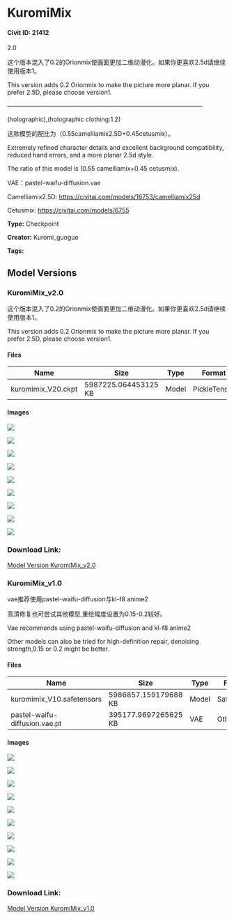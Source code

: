 # KuromiMix

#### Civit ID: 21412

<p>2.0</p><p>这个版本混入了0.2的Orionmix使画面更加二维动漫化。如果你更喜欢2.5d请继续使用版本1。</p><p>This version adds 0.2 Orionmix to make the picture more planar. If you prefer 2.5D, please choose version1.</p><p>————————————————————————————————</p><p>(holographic),(holographic clothing:1.2)</p><p>这款模型的配比为（0.55camelliamix2.5D+0.45cetusmix）。</p><p>Extremely refined character details and excellent background compatibility, reduced hand errors, and a more planar 2.5d style.</p><p>The ratio of this model is (0.55 camelliamix+0.45 cetusmix).</p><p>VAE：pastel-waifu-diffusion.vae</p><p>Camelliamix2.5D: <a target="_blank" rel="ugc" href="https://civitai.com/models/16753/camelliamix25d">https://civitai.com/models/16753/camelliamix25d</a></p><p>Cetusmix: <a target="_blank" rel="ugc" href="https://civitai.com/models/6755">https://civitai.com/models/6755</a></p>

**Type:** Checkpoint

**Creator:** Kuromi_guoguo

**Tags:** 

## Model Versions

### KuromiMix_v2.0

<p>这个版本混入了0.2的Orionmix使画面更加二维动漫化。如果你更喜欢2.5d请继续使用版本1。</p><p>This version adds 0.2 Orionmix to make the picture more planar. If you prefer 2.5D, please choose version1.</p>

#### Files

| Name | Size | Type | Format | Download Url | AutoV1 | AutoV2 | SHA256 | CRC32 | BLAKE3 |
| --- | --- | --- | --- | --- | --- | --- | --- | --- | --- |
| kuromimix_V20.ckpt | 5987225.064453125 KB | Model | PickleTensor | https://civitai.com/api/download/models/25578 | B35F6D33 | 70D0DC6C31 | 70D0DC6C31D4ABB618FFB069876084343F8640368EBC7A7275F6A14716B4C93E | E6F8481F | 0C013D94278F4D52D3CFE1037698DDDFD46788062158359A0A25074BD794D721 |

#### Images

<p><img src="https://image.civitai.com/xG1nkqKTMzGDvpLrqFT7WA/156e6886-93e7-4317-fced-0022b53c8600/width=450/281009.jpeg" /></p>

<p><img src="https://image.civitai.com/xG1nkqKTMzGDvpLrqFT7WA/ab1d6800-c5d8-4c97-ba0a-2a2f9d35fb00/width=450/281063.jpeg" /></p>

<p><img src="https://image.civitai.com/xG1nkqKTMzGDvpLrqFT7WA/cb375543-db37-4fd3-5cda-43387ca6a000/width=450/283246.jpeg" /></p>

<p><img src="https://image.civitai.com/xG1nkqKTMzGDvpLrqFT7WA/7a7cfc18-73e7-4932-c269-fef4d690f400/width=450/283793.jpeg" /></p>

<p><img src="https://image.civitai.com/xG1nkqKTMzGDvpLrqFT7WA/c16e53dc-c48e-4b54-6863-cff2a4e1c100/width=450/299460.jpeg" /></p>

<p><img src="https://image.civitai.com/xG1nkqKTMzGDvpLrqFT7WA/29dbf0fe-911d-4eb4-d781-02ac67f6bc00/width=450/281041.jpeg" /></p>

<p><img src="https://image.civitai.com/xG1nkqKTMzGDvpLrqFT7WA/c207e419-8f97-4f7e-199f-ff8637bac100/width=450/281036.jpeg" /></p>

<p><img src="https://image.civitai.com/xG1nkqKTMzGDvpLrqFT7WA/4f6a2640-54e1-432e-36df-3c8385b03000/width=450/281035.jpeg" /></p>

<p><img src="https://image.civitai.com/xG1nkqKTMzGDvpLrqFT7WA/8b7db1cf-aced-4607-a719-58fa1465d000/width=450/281034.jpeg" /></p>

### Download Link:

[Model Version KuromiMix_v2.0](https://civitai.com/api/download/models/25578)

### KuromiMix_v1.0

<p>vae推荐使用pastel-waifu-diffusion与kl-f8 anime2</p><p>高清修复也可尝试其他模型,重绘幅度设置为0.15-0.2较好。</p><p>Vae recommends using pastel-waifu-diffusion and kl-f8 anime2</p><p>Other models can also be tried for high-definition repair, denoising strength,0.15 or 0.2 might be better.</p><p></p>

#### Files

| Name | Size | Type | Format | Download Url | AutoV1 | AutoV2 | SHA256 | CRC32 | BLAKE3 |
| --- | --- | --- | --- | --- | --- | --- | --- | --- | --- |
| kuromimix_V10.safetensors | 5986857.159179688 KB | Model | SafeTensor | https://civitai.com/api/download/models/25529 | C5DB46F0 | C2F19322E1 | C2F19322E1B9ED07422B30561C0E741BD6616E772FB6F809122F3E932CB64D82 | 72D9650D | 60B17602D1BC716C87061FE497553CFC634B0930C1D099C4CFB0C1AC5A770B1D |
| pastel-waifu-diffusion.vae.pt | 395177.9697265625 KB | VAE | Other | https://civitai.com/api/download/models/25529?type=VAE&format=Other | 9F45927E | DF3C506E51 | DF3C506E51B7EE1D7B5A6A2BB7142D47D488743C96AA778AFB0F53A2CDC2D38D | CDC8E084 | 1C1C17EC74EB5758F1F85BADDA885C2A2B07B9F0A81B6420AC3ABF2BB06FD2C1 |

#### Images

<p><img src="https://image.civitai.com/xG1nkqKTMzGDvpLrqFT7WA/5c142b9a-e67e-498e-dc1d-296cbc423900/width=450/280591.jpeg" /></p>

<p><img src="https://image.civitai.com/xG1nkqKTMzGDvpLrqFT7WA/4ccaffd4-22b2-448d-7806-2896b86d2200/width=450/280755.jpeg" /></p>

<p><img src="https://image.civitai.com/xG1nkqKTMzGDvpLrqFT7WA/f6c40bb1-1311-4984-e278-2f4554f71300/width=450/459042.jpeg" /></p>

<p><img src="https://image.civitai.com/xG1nkqKTMzGDvpLrqFT7WA/27728733-36b5-4afa-74f5-3effc38dc200/width=450/459043.jpeg" /></p>

<p><img src="https://image.civitai.com/xG1nkqKTMzGDvpLrqFT7WA/984281f7-cd1e-47e9-934a-b09fd89a8600/width=450/459013.jpeg" /></p>

<p><img src="https://image.civitai.com/xG1nkqKTMzGDvpLrqFT7WA/51284c2c-1f22-48a8-2774-20d21a582800/width=450/459015.jpeg" /></p>

<p><img src="https://image.civitai.com/xG1nkqKTMzGDvpLrqFT7WA/8332818d-e1f8-4f46-c325-54aa393ba400/width=450/459014.jpeg" /></p>

<p><img src="https://image.civitai.com/xG1nkqKTMzGDvpLrqFT7WA/6ab23b4b-e566-4267-275c-324858eb7400/width=450/280304.jpeg" /></p>

<p><img src="https://image.civitai.com/xG1nkqKTMzGDvpLrqFT7WA/686acb2f-fbe0-47ea-deb9-588786797a00/width=450/280511.jpeg" /></p>

<p><img src="https://image.civitai.com/xG1nkqKTMzGDvpLrqFT7WA/f987c790-43dd-46e5-c6c1-f81d2411bf00/width=450/280538.jpeg" /></p>

### Download Link:

[Model Version KuromiMix_v1.0](https://civitai.com/api/download/models/25529)

